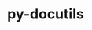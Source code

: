 ---
title: "py-docutils"
layout: cache
categories: [package, v0.18.1]
meta: {"versions": ["0.18.1"], "compilers": ["gcc@=7.3.1", "gcc@=7.5.0"], "oss": ["amzn2", "ubuntu18.04"], "platforms": ["linux"], "targets": ["aarch64", "graviton2", "x86_64", "x86_64_v3", "x86_64_v4"], "stacks": ["aws-ahug", "aws-ahug-aarch64", "aws-isc", "aws-isc-aarch64", "e4s", "radiuss", "root"], "num_specs": 7, "num_specs_by_stack": {"root": 7, "aws-ahug": 2, "aws-isc": 2, "aws-ahug-aarch64": 2, "aws-isc-aarch64": 2, "e4s": 2, "radiuss": 1}}
spec_details: [{"hash": "rintwdry42u5udzs73636tcsn3k4fgml", "compiler": "gcc@=7.3.1", "versions": ["0.18.1"], "os": "amzn2", "platform": "linux", "target": "x86_64_v4", "variants": [], "stacks": ["root", "aws-ahug", "aws-isc"], "size": "-", "tarball": "https://binaries.spack.io/releases/v0.18.1/build_cache/linux-amzn2-x86_64_v4/gcc-7.3.1/py-docutils-0.18.1/linux-amzn2-x86_64_v4-gcc-7.3.1-py-docutils-0.18.1-rintwdry42u5udzs73636tcsn3k4fgml.spack"}, {"hash": "i3auakrqxrki3q4jleu5kzs3eseilcx7", "compiler": "gcc@=7.3.1", "versions": ["0.18.1"], "os": "amzn2", "platform": "linux", "target": "graviton2", "variants": [], "stacks": ["aws-ahug-aarch64", "aws-isc-aarch64", "root"], "size": "-", "tarball": "https://binaries.spack.io/releases/v0.18.1/build_cache/linux-amzn2-graviton2/gcc-7.3.1/py-docutils-0.18.1/linux-amzn2-graviton2-gcc-7.3.1-py-docutils-0.18.1-i3auakrqxrki3q4jleu5kzs3eseilcx7.spack"}, {"hash": "g2oo2mwn7ffzq4dgs6btfctrzwlplxzn", "compiler": "gcc@=7.3.1", "versions": ["0.18.1"], "os": "amzn2", "platform": "linux", "target": "aarch64", "variants": [], "stacks": ["aws-ahug-aarch64", "aws-isc-aarch64", "root"], "size": "-", "tarball": "https://binaries.spack.io/releases/v0.18.1/build_cache/linux-amzn2-aarch64/gcc-7.3.1/py-docutils-0.18.1/linux-amzn2-aarch64-gcc-7.3.1-py-docutils-0.18.1-g2oo2mwn7ffzq4dgs6btfctrzwlplxzn.spack"}, {"hash": "iwcmvan6ojogtioyjr6bmwpyo6nlcbbf", "compiler": "gcc@=7.3.1", "versions": ["0.18.1"], "os": "amzn2", "platform": "linux", "target": "x86_64_v3", "variants": [], "stacks": ["root", "aws-ahug", "aws-isc"], "size": "-", "tarball": "https://binaries.spack.io/releases/v0.18.1/build_cache/linux-amzn2-x86_64_v3/gcc-7.3.1/py-docutils-0.18.1/linux-amzn2-x86_64_v3-gcc-7.3.1-py-docutils-0.18.1-iwcmvan6ojogtioyjr6bmwpyo6nlcbbf.spack"}, {"hash": "gdcxikihc6qkndl2gbjqlwjefjbnrjub", "compiler": "gcc@=7.5.0", "versions": ["0.18.1"], "os": "ubuntu18.04", "platform": "linux", "target": "x86_64", "variants": [], "stacks": ["e4s", "root"], "size": "-", "tarball": "https://binaries.spack.io/releases/v0.18.1/build_cache/linux-ubuntu18.04-x86_64/gcc-7.5.0/py-docutils-0.18.1/linux-ubuntu18.04-x86_64-gcc-7.5.0-py-docutils-0.18.1-gdcxikihc6qkndl2gbjqlwjefjbnrjub.spack"}, {"hash": "wpsr5mzhkcklsv2et7vo6e5lmutmvxvd", "compiler": "gcc@=7.5.0", "versions": ["0.18.1"], "os": "ubuntu18.04", "platform": "linux", "target": "x86_64", "variants": [], "stacks": ["root", "radiuss"], "size": "-", "tarball": "https://binaries.spack.io/releases/v0.18.1/build_cache/linux-ubuntu18.04-x86_64/gcc-7.5.0/py-docutils-0.18.1/linux-ubuntu18.04-x86_64-gcc-7.5.0-py-docutils-0.18.1-wpsr5mzhkcklsv2et7vo6e5lmutmvxvd.spack"}, {"hash": "c7eh56uv67fjyjtpz3ofu7ksvl5dpx4t", "compiler": "gcc@=7.5.0", "versions": ["0.18.1"], "os": "ubuntu18.04", "platform": "linux", "target": "x86_64", "variants": [], "stacks": ["e4s", "root"], "size": "-", "tarball": "https://binaries.spack.io/releases/v0.18.1/build_cache/linux-ubuntu18.04-x86_64/gcc-7.5.0/py-docutils-0.18.1/linux-ubuntu18.04-x86_64-gcc-7.5.0-py-docutils-0.18.1-c7eh56uv67fjyjtpz3ofu7ksvl5dpx4t.spack"}]
---